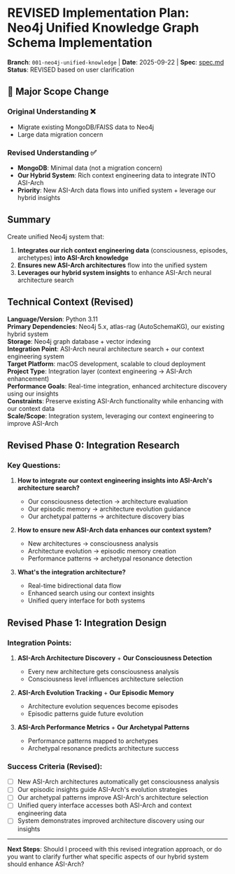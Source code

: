 # REVISED Implementation Plan: Neo4j Unified Knowledge Graph Schema Implementation

**Branch**: `001-neo4j-unified-knowledge` | **Date**: 2025-09-22 | **Spec**: [spec.md](./spec.md)
**Status**: REVISED based on user clarification

## 🔄 **Major Scope Change**

### **Original Understanding** ❌
- Migrate existing MongoDB/FAISS data to Neo4j
- Large data migration concern

### **Revised Understanding** ✅  
- **MongoDB**: Minimal data (not a migration concern)
- **Our Hybrid System**: Rich context engineering data to integrate INTO ASI-Arch
- **Priority**: New ASI-Arch data flows into unified system + leverage our hybrid insights

## Summary
Create unified Neo4j system that:
1. **Integrates our rich context engineering data** (consciousness, episodes, archetypes) **into ASI-Arch knowledge**
2. **Ensures new ASI-Arch architectures** flow into the unified system
3. **Leverages our hybrid system insights** to enhance ASI-Arch neural architecture search

## Technical Context (Revised)
**Language/Version**: Python 3.11  
**Primary Dependencies**: Neo4j 5.x, atlas-rag (AutoSchemaKG), our existing hybrid system  
**Storage**: Neo4j graph database + vector indexing  
**Integration Point**: ASI-Arch neural architecture search + our context engineering system  
**Target Platform**: macOS development, scalable to cloud deployment  
**Project Type**: Integration layer (context engineering → ASI-Arch enhancement)  
**Performance Goals**: Real-time integration, enhanced architecture discovery using our insights  
**Constraints**: Preserve existing ASI-Arch functionality while enhancing with our context data  
**Scale/Scope**: Integration system, leveraging our context engineering to improve ASI-Arch

## Revised Phase 0: Integration Research

### Key Questions:
1. **How to integrate our context engineering insights into ASI-Arch's architecture search?**
   - Our consciousness detection → architecture evaluation
   - Our episodic memory → architecture evolution guidance
   - Our archetypal patterns → architecture discovery bias

2. **How to ensure new ASI-Arch data enhances our context system?**
   - New architectures → consciousness analysis
   - Architecture evolution → episodic memory creation
   - Performance patterns → archetypal resonance detection

3. **What's the integration architecture?**
   - Real-time bidirectional data flow
   - Enhanced search using our context insights
   - Unified query interface for both systems

## Revised Phase 1: Integration Design

### Integration Points:
1. **ASI-Arch Architecture Discovery** + **Our Consciousness Detection**
   - Every new architecture gets consciousness analysis
   - Consciousness level influences architecture selection

2. **ASI-Arch Evolution Tracking** + **Our Episodic Memory**
   - Architecture evolution sequences become episodes
   - Episodic patterns guide future evolution

3. **ASI-Arch Performance Metrics** + **Our Archetypal Patterns**
   - Performance patterns mapped to archetypes
   - Archetypal resonance predicts architecture success

### Success Criteria (Revised):
- [ ] New ASI-Arch architectures automatically get consciousness analysis
- [ ] Our episodic insights guide ASI-Arch's evolution strategies  
- [ ] Our archetypal patterns improve ASI-Arch's architecture selection
- [ ] Unified query interface accesses both ASI-Arch and context engineering data
- [ ] System demonstrates improved architecture discovery using our insights

---

**Next Steps**: Should I proceed with this revised integration approach, or do you want to clarify further what specific aspects of our hybrid system should enhance ASI-Arch?
